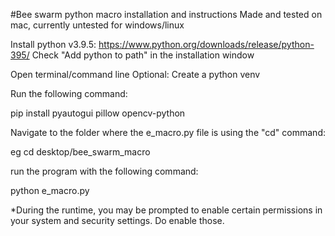 #Bee swarm python macro installation and instructions
Made and tested on mac, currently untested for windows/linux

Install python v3.9.5: https://www.python.org/downloads/release/python-395/
Check "Add python to path"  in the installation window

Open terminal/command line
Optional: Create a python venv

Run the following command:

pip install pyautogui pillow opencv-python

Navigate to the folder where the e_macro.py file is using the "cd" command:

eg cd desktop/bee_swarm_macro

run the program with the following command:

python e_macro.py

*During the runtime, you may be prompted to enable certain permissions in your system and security settings. Do enable those.
